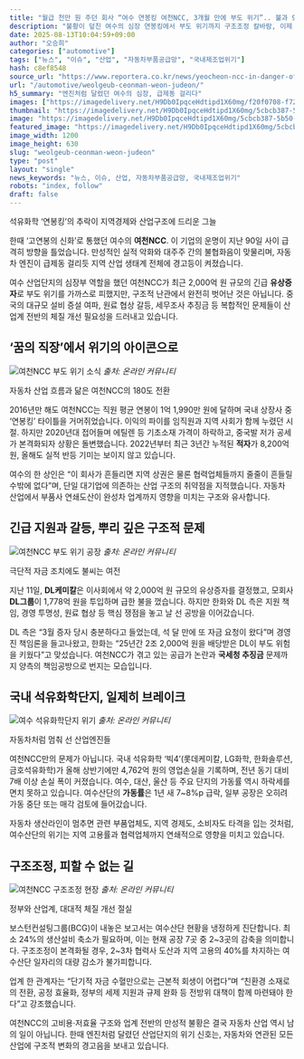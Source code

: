 ```yaml
---
title: "월급 천만 원 주던 회사 “여수 연봉킹 여천NCC, 3개월 만에 부도 위기”.. 불과 90일 만에 무너지자 업계 ‘비상’"
description: "불황이 덮친 여수의 심장 연봉킹에서 부도 위기까지 구조조정 칼바람, 이제 시작 ..."
date: 2025-08-13T10:04:59+09:00
author: "오승희"
categories: ["automotive"]
tags: ["뉴스", "이슈", "산업", "자동차부품공급망", "국내제조업위기"]
hash: c8ef8548
source_url: "https://www.reportera.co.kr/news/yeocheon-ncc-in-danger-of-bankruptcy/"
url: "/automotive/weolgeub-ceonman-weon-judeon/"
h5_summary: "엔진처럼 달렸던 여수의 심장, 급제동 걸리다"
images: ["https://imagedelivery.net/H9Db0IpqceHdtipd1X60mg/f20f0708-f722-4aae-4b7c-e93faa58b400/public", "https://imagedelivery.net/H9Db0IpqceHdtipd1X60mg/c203148d-147a-41ad-df1b-a6685d74f100/public", "https://imagedelivery.net/H9Db0IpqceHdtipd1X60mg/12182d29-2b0d-4440-cff5-dfc403845d00/public", "https://imagedelivery.net/H9Db0IpqceHdtipd1X60mg/5cbcb387-5b50-4d09-3c9c-6af3633a2b00/public", "https://imagedelivery.net/H9Db0IpqceHdtipd1X60mg/3263d63d-960c-4847-ca52-e6802ade3800/public"]
thumbnail: "https://imagedelivery.net/H9Db0IpqceHdtipd1X60mg/5cbcb387-5b50-4d09-3c9c-6af3633a2b00/public"
image: "https://imagedelivery.net/H9Db0IpqceHdtipd1X60mg/5cbcb387-5b50-4d09-3c9c-6af3633a2b00/public"
featured_image: "https://imagedelivery.net/H9Db0IpqceHdtipd1X60mg/5cbcb387-5b50-4d09-3c9c-6af3633a2b00/public"
image_width: 1200
image_height: 630
slug: "weolgeub-ceonman-weon-judeon"
type: "post"
layout: "single"
news_keywords: "뉴스, 이슈, 산업, 자동차부품공급망, 국내제조업위기"
robots: "index, follow"
draft: false
---
```


석유화학 ‘연봉킹’의 추락이 지역경제와 산업구조에 드리운 그늘

한때 ‘고연봉의 신화’로 통했던 여수의 **여천NCC**. 이 기업의 운명이 지난 90일 사이 급격히 방향을 틀었습니다. 만성적인 실적 악화와 대주주 간의 불협화음이 맞물리며, 자동차 엔진이 급제동 걸리듯 지역 산업 생태계 전체에 경고등이 켜졌습니다.

여수 산업단지의 심장부 역할을 했던 여천NCC가 최근 2,000억 원 규모의 긴급 **유상증자**로 부도 위기를 가까스로 피했지만, 구조적 난관에서 완전히 벗어난 것은 아닙니다. 중국의 대규모 설비 증설 여파, 원료 협상 갈등, 세무조사 추징금 등 복합적인 문제들이 산업계 전반의 체질 개선 필요성을 드러내고 있습니다.

## ‘꿈의 직장’에서 위기의 아이콘으로  

![여천NCC 부도 위기 소식](https://imagedelivery.net/H9Db0IpqceHdtipd1X60mg/3263d63d-960c-4847-ca52-e6802ade3800/public)
*출처: 온라인 커뮤니티*

자동차 산업 흐름과 닮은 여천NCC의 180도 전환

2016년만 해도 여천NCC는 직원 평균 연봉이 1억 1,990만 원에 달하며 국내 상장사 중 ‘연봉킹’ 타이틀을 거머쥐었습니다. 이익의 파이를 임직원과 지역 사회가 함께 누렸던 시절. 하지만 2020년대 접어들며 에틸렌 등 기초소재 가격이 하락하고, 중국발 저가 공세가 본격화되자 상황은 돌변했습니다. 2022년부터 최근 3년간 누적된 **적자**가 8,200억 원, 올해도 실적 반등 기미는 보이지 않고 있습니다.

여수의 한 상인은 “이 회사가 흔들리면 지역 상권은 물론 협력업체들까지 줄줄이 흔들릴 수밖에 없다”며, 단일 대기업에 의존하는 산업 구조의 취약점을 지적했습니다. 자동차 산업에서 부품사 연쇄도산이 완성차 업계까지 영향을 미치는 구조와 유사합니다.

## 긴급 지원과 갈등, 뿌리 깊은 구조적 문제  

![여천NCC 부도 위기 공장](https://imagedelivery.net/H9Db0IpqceHdtipd1X60mg/12182d29-2b0d-4440-cff5-dfc403845d00/public)
*출처: 온라인 커뮤니티*

극단적 자금 조치에도 불씨는 여전

지난 11일, **DL케미칼**은 이사회에서 약 2,000억 원 규모의 유상증자를 결정했고, 모회사 **DL그룹**이 1,778억 원을 투입하며 급한 불을 껐습니다. 하지만 한화와 DL 측은 지원 책임, 경영 투명성, 원료 협상 등 핵심 쟁점을 놓고 날 선 공방을 이어갔습니다.

DL 측은 “3월 증자 당시 충분하다고 들었는데, 석 달 만에 또 자금 요청이 왔다”며 경영진 책임론을 들고나왔고, 한화는 “25년간 2조 2,000억 원을 배당받은 DL이 부도 위험을 키웠다”고 맞섰습니다. 여천NCC가 겪고 있는 공급가 논란과 **국세청 추징금** 문제까지 양측의 책임공방으로 번지는 모습입니다.

## 국내 석유화학단지, 일제히 브레이크  

![여수 석유화학단지 위기](https://imagedelivery.net/H9Db0IpqceHdtipd1X60mg/f20f0708-f722-4aae-4b7c-e93faa58b400/public)
*출처: 온라인 커뮤니티*

자동차처럼 멈춰 선 산업엔진들

여천NCC만의 문제가 아닙니다. 국내 석유화학 ‘빅4’(롯데케미칼, LG화학, 한화솔루션, 금호석유화학)가 올해 상반기에만 4,762억 원의 영업손실을 기록하며, 전년 동기 대비 7배 이상 손실 폭이 커졌습니다. 여수, 대산, 울산 등 주요 단지의 가동률 역시 하락세를 면치 못하고 있습니다. 여수산단의 **가동률**은 1년 새 7~8%p 급락, 일부 공장은 오히려 가동 중단 또는 매각 검토에 들어갔습니다.

자동차 생산라인이 멈추면 관련 부품업체도, 지역 경제도, 소비자도 타격을 입는 것처럼, 여수산단의 위기는 지역 고용률과 협력업체까지 연쇄적으로 영향을 미치고 있습니다.

## 구조조정, 피할 수 없는 길  

![여천NCC 구조조정 현장](https://imagedelivery.net/H9Db0IpqceHdtipd1X60mg/c203148d-147a-41ad-df1b-a6685d74f100/public)
*출처: 온라인 커뮤니티*

정부와 산업계, 대대적 체질 개선 절실

보스턴컨설팅그룹(BCG)이 내놓은 보고서는 여수산단 현황을 냉정하게 진단합니다. 최소 24%의 생산설비 축소가 필요하며, 이는 현재 공장 7곳 중 2~3곳의 감축을 의미합니다. 구조조정이 본격화될 경우, 2~3차 협력사 도산과 지역 고용의 40%를 차지하는 여수산단 일자리의 대량 감소가 불가피합니다.

업계 한 관계자는 “단기적 자금 수혈만으로는 근본적 회생이 어렵다”며 “친환경 소재로의 전환, 공정 효율화, 정부의 세제 지원과 규제 완화 등 전방위 대책이 함께 마련돼야 한다”고 강조했습니다.

여천NCC의 고비용·저효율 구조와 업계 전반의 만성적 불황은 결국 자동차 산업 역시 남의 일이 아닙니다. 한때 엔진처럼 달렸던 산업단지의 위기 신호는, 자동차와 연관된 모든 산업에 구조적 변화의 경고음을 보내고 있습니다.
